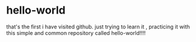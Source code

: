 # hello-world

that's the first i have visited github.
just trying to learn it , practicing it with this simple and common repository called hello-world!!!!
